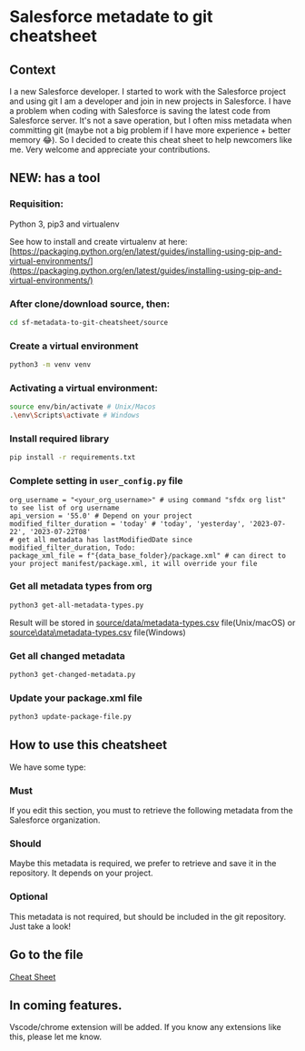 # Salesforce metadate to git cheatsheet

## Context
   
I a new Salesforce developer. I started to work with the Salesforce project and using git I am a developer and join in new projects in Salesforce. I have a problem when coding with Salesforce is saving the latest code from Salesforce server. It's not a save operation, but I often miss metadata when committing git (maybe not a big problem if I have more experience + better memory 😂). So I decided to create this cheat sheet to help newcomers like me. Very welcome and appreciate your contributions.


## NEW: has a tool 

### Requisition:

Python 3, pip3 and virtualenv

See how to install and create virtualenv at here: [https://packaging.python.org/en/latest/guides/installing-using-pip-and-virtual-environments/](https://packaging.python.org/en/latest/guides/installing-using-pip-and-virtual-environments/)

### After clone/download source, then:
```bash
cd sf-metadata-to-git-cheatsheet/source
```

### Create a virtual environment
```bash
python3 -m venv venv
```

### Activating a virtual environment:
```bash
source env/bin/activate # Unix/Macos
.\env\Scripts\activate # Windows
```

### Install required library
```bash
pip install -r requirements.txt
```

### Complete setting in `user_config.py` file
```
org_username = "<your_org_username>" # using command "sfdx org list" to see list of org username
api_version = '55.0' # Depend on your project
modified_filter_duration = 'today' # 'today', 'yesterday', '2023-07-22', '2023-07-22T08'
# get all metadata has lastModifiedDate since modified_filter_duration, Todo: 
package_xml_file = f"{data_base_folder}/package.xml" # can direct to your project manifest/package.xml, it will override your file
```

### Get all metadata types from org
```bash
python3 get-all-metadata-types.py
```
Result will be stored in [source/data/metadata-types.csv](sourcedatametadata-types.csv) file(Unix/macOS) or [source\data\metadata-types.csv](source\data\metadata-types.csv) file(Windows)

### Get all changed metadata
```bash
python3 get-changed-metadata.py
```

### Update your package.xml file
```bash
python3 update-package-file.py
```




## How to use this cheatsheet

We have some type:

### Must
If you edit this section, you must to retrieve the following metadata from the Salesforce organization.

### Should
Maybe this metadata is required, we prefer to retrieve and save it in the repository. It depends on your project.

### Optional
This metadata is not required, but should be included in the git repository. Just take a look!

## Go to the file
[Cheat Sheet](Cheat-Sheet.md)

## In coming features.
Vscode/chrome extension will be added. If you know any extensions like this, please let me know.